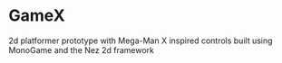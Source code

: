 # GameX

2d platformer prototype with Mega-Man X inspired controls built using MonoGame and the Nez 2d framework
